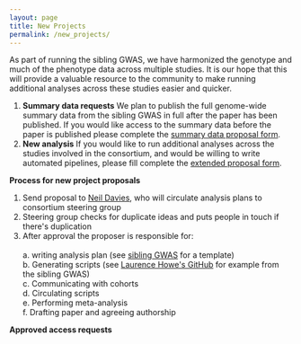 ```yaml
---
layout: page
title: New Projects
permalink: /new_projects/
---
```


As part of running the sibling GWAS, we have harmonized the genotype and much of the phenotype data across multiple studies. It is our hope that this will provide a valuable resource to the community to make running additional analyses across these studies easier and quicker.

1. **Summary data requests** We plan to publish the full genome-wide summary data from the sibling GWAS in full after the paper has been published. If you would like access to the summary data before the paper is published please complete the [summary data proposal form](https://forms.office.com/Pages/ResponsePage.aspx?id=MH_ksn3NTkql2rGM8aQVG4Bk_MNoZKxOt13SrlakSk5URVhDS1pDS1U4NDRSMzdQUVEwQ0ZZMkpQRy4u).
2. **New analysis** If you would like to run additional analyses across the studies involved in the consortium, and would be willing to write automated pipelines, please fill complete the [extended proposal form](https://forms.office.com/Pages/ResponsePage.aspx?id=MH_ksn3NTkql2rGM8aQVG4Bk_MNoZKxOt13SrlakSk5UMjgwMkZUWDhUTk42SVpKR09HQlFOQ0c0My4u).

**Process for new project proposals**

1. Send proposal to [Neil Davies](mailto:neil.davies@bristol.ac.uk), who will circulate analysis plans to consortium steering group
2. Steering group checks for duplicate ideas and puts people in touch if there's duplication
3. After approval the proposer is responsible for: \
\
a. writing analysis plan (see [sibling GWAS](https://docs.google.com/document/d/1A9HbwdVEnSul7eSeTdYfLtH1rkjTv5VMYVBs0wfZnxQ/edit?usp=sharing) for a template)\
b. Generating scripts (see [Laurence Howe's GitHub](https://github.com/LaurenceHowe/SiblingGWAS) for example from the sibling GWAS)\
c. Communicating with cohorts\
d. Circulating scripts\
e. Performing meta-analysis\
f. Drafting paper and agreeing authorship

**Approved access requests**


